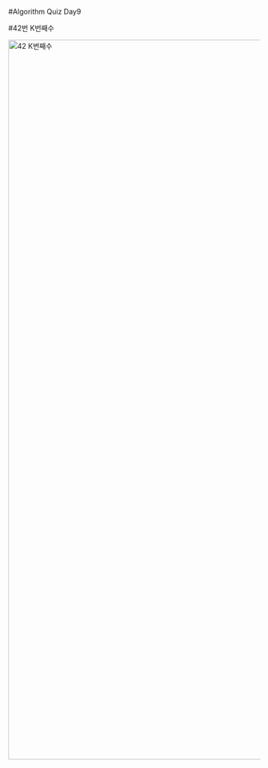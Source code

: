 #Algorithm Quiz Day9

#42번 K번째수

<img width="1438" alt="42  K번째수" src="https://user-images.githubusercontent.com/91178712/142573129-c0aee0d8-322f-4709-b16f-0cff1bb57389.png">
